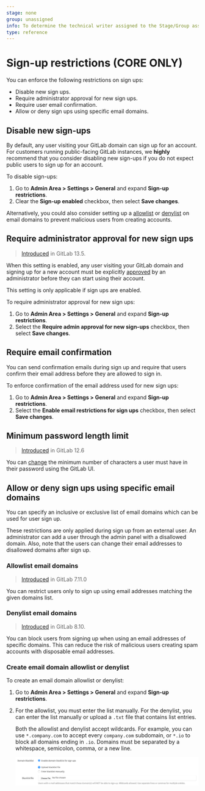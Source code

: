 ```yaml
---
stage: none
group: unassigned
info: To determine the technical writer assigned to the Stage/Group associated with this page, see https://about.gitlab.com/handbook/engineering/ux/technical-writing/#designated-technical-writers
type: reference
---
```


# Sign-up restrictions **(CORE ONLY)**

You can enforce the following restrictions on sign ups:

- Disable new sign ups.
- Require administrator approval for new sign ups.
- Require user email confirmation.
- Allow or deny sign ups using specific email domains.

## Disable new sign-ups

By default, any user visiting your GitLab domain can sign up for an account. For customers running public-facing GitLab instances, we **highly** recommend that you
consider disabling new sign-ups if you do not expect public users to sign up for an
account.

To disable sign-ups:

1. Go to **Admin Area > Settings > General** and expand **Sign-up restrictions**.
1. Clear the **Sign-up enabled** checkbox, then select **Save changes**.

Alternatively, you could also consider setting up a
[allowlist](#allowlist-email-domains) or [denylist](#denylist-email-domains) on
email domains to prevent malicious users from creating accounts.

## Require administrator approval for new sign ups

> [Introduced](https://gitlab.com/groups/gitlab-org/-/epics/4491) in GitLab 13.5.

When this setting is enabled, any user visiting your GitLab domain and signing up for a new account must be explicitly [approved](../approving_users.md#approving-a-user) by an administrator before they can start using their account.

This setting is only applicable if sign ups are enabled.

To require administrator approval for new sign ups:

1. Go to **Admin Area > Settings > General** and expand **Sign-up restrictions**.
1. Select the **Require admin approval for new sign-ups** checkbox, then select **Save changes**.

## Require email confirmation

You can send confirmation emails during sign up and require that users confirm
their email address before they are allowed to sign in.

To enforce confirmation of the email address used for new sign ups:

1. Go to **Admin Area > Settings > General** and expand **Sign-up restrictions**.
1. Select the **Enable email restrictions for sign ups** checkbox, then select **Save changes**.

## Minimum password length limit

> [Introduced](https://gitlab.com/gitlab-org/gitlab/-/merge_requests/20661) in GitLab 12.6

You can [change](../../../security/password_length_limits.md#modify-minimum-password-length-using-gitlab-ui)
the minimum number of characters a user must have in their password using the GitLab UI.

## Allow or deny sign ups using specific email domains

You can specify an inclusive or exclusive list of email domains which can be used for user sign up.

These restrictions are only applied during sign up from an external user. An administrator can add a
user through the admin panel with a disallowed domain. Also, note that the users can change their
email addresses to disallowed domains after sign up.

### Allowlist email domains

> [Introduced](https://gitlab.com/gitlab-org/gitlab-foss/-/merge_requests/598) in GitLab 7.11.0

You can restrict users only to sign up using email addresses matching the given
domains list.

### Denylist email domains

> [Introduced](https://gitlab.com/gitlab-org/gitlab-foss/-/merge_requests/5259) in GitLab 8.10.

You can block users from signing up when using an email addresses of specific domains. This can
reduce the risk of malicious users creating spam accounts with disposable email addresses.

### Create email domain allowlist or denylist

To create an email domain allowlist or denylist:

1. Go to **Admin Area > Settings > General** and expand **Sign-up restrictions**.
1. For the allowlist, you must enter the list manually. For the denylist, you can enter the list manually or upload a `.txt` file that
contains list entries.

   Both the allowlist and denylist accept wildcards. For example, you can use
`*.company.com` to accept every `company.com` subdomain, or `*.io` to block all
domains ending in `.io`. Domains must be separated by a whitespace,
semicolon, comma, or a new line.

   ![Domain Denylist](img/domain_denylist.png)

<!-- ## Troubleshooting

Include any troubleshooting steps that you can foresee. If you know beforehand what issues
one might have when setting this up, or when something is changed, or on upgrading, it's
important to describe those, too. Think of things that may go wrong and include them here.
This is important to minimize requests for support, and to avoid doc comments with
questions that you know someone might ask.

Each scenario can be a third-level heading, e.g. `### Getting error message X`.
If you have none to add when creating a doc, leave this section in place
but commented out to help encourage others to add to it in the future. -->
